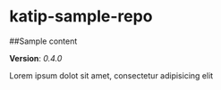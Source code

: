 katip-sample-repo
=================

##Sample content

**Version**: _0.4.0_

Lorem ipsum dolot sit amet, consectetur adipisicing elit
